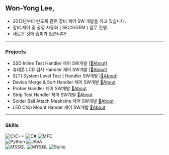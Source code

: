## Won-Yong Lee,
* 2013년부터 반도체 관련 장비 제어 SW 개발을 하고 있습니다.
* 장비 제어 및 공장 자동화 ( SECS/GEM ) 업무 진행.
* 새로운 것에 흥미가 있습니다!

---

### Projects  
- SSD Inline Test Handler 제어 SW개발 [[🔗About]]()  
- 휴대폰 LCD 검사 Handler 제어 SW개발 [[🔗About]]()
- SLT( System Level Test ) Handler SW개발 [[🔗About]]()  
- Device Merge & Sort Handler 제어 SW개발 [🔗About]()  
- Prober Handler 제어 SW개발 [🔗About]()  
- Strip Test Handler 제어 SW개발 [🔗About]()  
- Solder Ball Attach Meahcine 제어 SW개발 [🔗About]()  
- LED Chip Mount Hander 제어 SW개발 [🔗About]()  

---

### Skills  
![C/C++](https://img.shields.io/badge/C++-brown.svg?style=flat&logo=cplusplus&logoColor=white)
![C#](https://img.shields.io/badge/CSharp-brown.svg?style=flat&logo=csharp&logoColor=white)
![MFC](https://img.shields.io/badge/MFC-darkgreen.svg?style=flat&logo=mfc&logoColor=white)  
![Python](https://img.shields.io/badge/Python-orange.svg?style=flat&logo=python&logoColor=white)
![JAVA](https://img.shields.io/badge/Java-orange.svg?style=flat&logo=openjdk&logoColor=white)  
![MSSQL](https://img.shields.io/badge/MSSQL-blue.svg?style=flat&logo=mssql&logoColor=white)
![MYSQL](https://img.shields.io/badge/MYSQL-blue.svg?style=flat&logo=mysql&logoColor=white)
![Sqlite](https://img.shields.io/badge/Sqlite-blue.svg?style=flat&logo=sqlite&logoColor=white)
